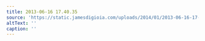 ```yaml
---
title: 2013-06-16 17.40.35
source: 'https://static.jamesdigioia.com/uploads/2014/01/2013-06-16-17-40-35-scaled.jpg'
altText: ''
caption: ''
---
```


